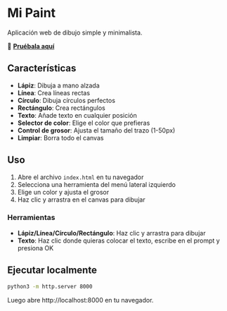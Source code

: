 # Mi Paint

Aplicación web de dibujo simple y minimalista.

🎨 **[Pruébala aquí](https://repositorioinformatico.github.io/mi-paint/)**

## Características

- **Lápiz**: Dibuja a mano alzada
- **Línea**: Crea líneas rectas
- **Círculo**: Dibuja círculos perfectos
- **Rectángulo**: Crea rectángulos
- **Texto**: Añade texto en cualquier posición
- **Selector de color**: Elige el color que prefieras
- **Control de grosor**: Ajusta el tamaño del trazo (1-50px)
- **Limpiar**: Borra todo el canvas

## Uso

1. Abre el archivo `index.html` en tu navegador
2. Selecciona una herramienta del menú lateral izquierdo
3. Elige un color y ajusta el grosor
4. Haz clic y arrastra en el canvas para dibujar

### Herramientas

- **Lápiz/Línea/Círculo/Rectángulo**: Haz clic y arrastra para dibujar
- **Texto**: Haz clic donde quieras colocar el texto, escribe en el prompt y presiona OK

## Ejecutar localmente

```bash
python3 -m http.server 8000
```

Luego abre http://localhost:8000 en tu navegador.
